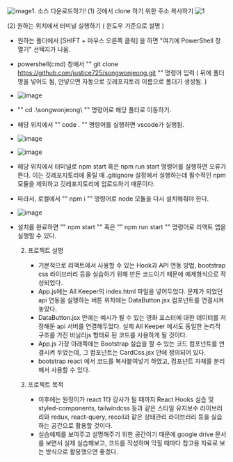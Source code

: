 ![image](https://github.com/justice725/songwonjeong/assets/84830256/9383b857-0a1e-4d79-8713-1e43ac79c77e)1. 소스 다운로드하기!
 (1) 깃에서 clone 하기 위한 주소 복사하기
![1](https://github.com/justice725/songwonjeong/assets/84830256/a2c3f98a-6806-451f-bbae-3526c4ad94c2)

 (2) 원하는 위치에서 터미널 실행하기 ( 윈도우 기준으로 설명 )
  - 원하는 폴더에서 [SHIFT + 마우스 오른쪽 클릭] 을 하면 "여기에 PowerShell 창 열기" 선택지가 나옴.
  - powershell(cmd) 창에서 "" git clone https://github.com/justice725/songwonjeong.git "" 명령어 입력 ( 뒤에 폴더명을 넣어도 됨, 안넣으면 자동으로 깃레포지토리 이름으로 폴더가 생성됨. )
  - ![image](https://github.com/justice725/songwonjeong/assets/84830256/e60524a9-3af8-41b2-b7e0-c8d68ba1e7cf)
  - "" cd .\songwonjeong\ "" 명령어로 해당 폴더로 이동하기.
  - 해당 위치에서 "" code . "" 명령어를 실행하면 vscode가 실행됨.
  - ![image](https://github.com/justice725/songwonjeong/assets/84830256/e8df26ab-ceb9-44c6-b57b-3474c640137e)

  - ![image](https://github.com/justice725/songwonjeong/assets/84830256/8ec08a47-0a82-40c7-8257-5f81958fd8b0)
  - 해당 위치에서 터미널로 npm start 혹은 npm run start 명령어를 실행하면 오류가 뜬다. 이는 깃레포지토리에 올릴 때 .gitignore 설정에서 실행하는데 필수적인 npm 모듈을 제외하고 깃레포지토리에 업로드하기 때문이다.
  - 따라서, 로컬에서 "" npm i "" 명령어로 node 모듈을 다시 설치해줘야 한다.
  - ![image](https://github.com/justice725/songwonjeong/assets/84830256/98393095-c425-45b0-9ab2-251fee5a218c)
  - 설치를 완료하면 "" npm start "" 혹은 "" npm run start "" 명령어로 리액트 앱을 실행할 수 있다.



    2. 프로젝트 설명
       - 기본적으로 리액트에서 사용할 수 있는 Hook과 API 연동 방법, bootstrap css 라이브러리 등을 실습하기 위해 만든 코드이기 때문에 예제형식으로 작성되었다.
       - App.js에는 All Keeper의 index.html 파일을 넣어두었다. 문제가 되었던 api 연동을 실행하는 버튼 위치에는 DataButton.jsx 컴포넌트를 연결시켜놓았다.
       - DataButton.jsx 안에는 예시가 될 수 있는 영화 포스터에 대한 데이터를 저장해둔 api 서버를 연결해두었다. 실제 All Keeper 에서도 동일한 논리적 구조를 가진 바닐라js 형태로 된 코드를 사용하게 될 것이다.
       - App.js 가장 아래쪽에는 Bootstrap 실습을 할 수 있는 코드 컴포넌트를 연결시켜 두었는데, 그 컴포넌트는 CardCss.jsx 안에 정의되어 있다.
       - bootstrap react 에서 코드를 복사붙여넣기 하였고, 컴포넌트 자체를 분리해서 사용할 수 있다.
      
    3. 프로젝트 목적
       - 이후에는 원정이가 react 1타 강사가 될 때까지 React Hooks 실습 및 styled-components, tailwindcss 등과 같은 스타일 유지보수 라이브러리와 redux, react-query, recoil과 같은 상태관리 라이브러리 등을 실습하는 공간으로 활용할 것이다.
       - 실습예제를 보여주고 설명해주기 위한 공간이기 때문에 google drive 문서를 보면서 실제 실습해보고, 코드를 작성하며 막힐 때마다 참고용 자료로 보는 방식으로 활용했으면 좋겠다. 
    


